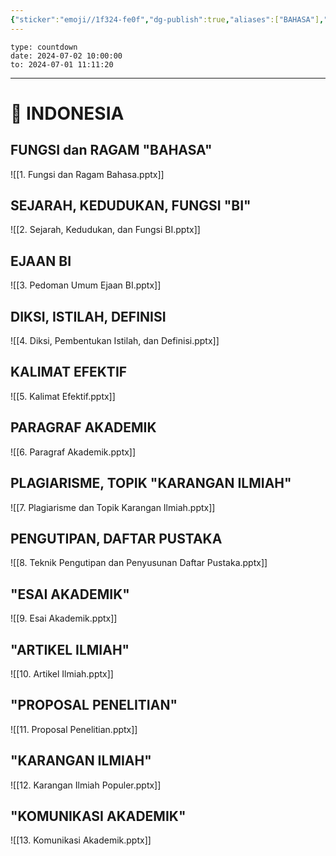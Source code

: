```yaml
---
{"sticker":"emoji//1f324-fe0f","dg-publish":true,"aliases":["BAHASA"],"permalink":"/knowladge/bahasa/","dgPassFrontmatter":true,"noteIcon":"","created":"2024-06-13T14:39:34.708+07:00","updated":"2024-07-01T11:47:27.279+07:00"}
---
```


```widgets
type: countdown
date: 2024-07-02 10:00:00
to: 2024-07-01 11:11:20
```
---

# 🚩 INDONESIA

## FUNGSI dan RAGAM "BAHASA"
![[1. Fungsi dan Ragam Bahasa.pptx]]

## SEJARAH, KEDUDUKAN, FUNGSI "BI"
![[2. Sejarah, Kedudukan, dan Fungsi BI.pptx]]

## EJAAN BI
![[3. Pedoman Umum Ejaan BI.pptx]]

## DIKSI, ISTILAH, DEFINISI
![[4. Diksi, Pembentukan Istilah, dan Definisi.pptx]]

## KALIMAT EFEKTIF
![[5. Kalimat Efektif.pptx]]

## PARAGRAF AKADEMIK
![[6. Paragraf Akademik.pptx]]

## PLAGIARISME, TOPIK "KARANGAN ILMIAH"
![[7. Plagiarisme dan Topik Karangan Ilmiah.pptx]]

## PENGUTIPAN, DAFTAR PUSTAKA
![[8. Teknik Pengutipan dan Penyusunan Daftar Pustaka.pptx]]

## "ESAI AKADEMIK"
![[9. Esai Akademik.pptx]]

## "ARTIKEL ILMIAH"
![[10. Artikel Ilmiah.pptx]]

## "PROPOSAL PENELITIAN"
![[11. Proposal Penelitian.pptx]]

## "KARANGAN ILMIAH"
![[12. Karangan Ilmiah Populer.pptx]]

## "KOMUNIKASI AKADEMIK"
![[13. Komunikasi Akademik.pptx]]




